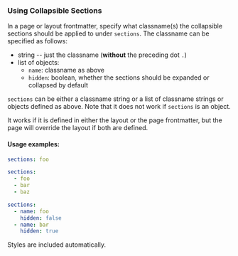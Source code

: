 ### Using Collapsible Sections

In a page or layout frontmatter, specify what classname(s) the collapsible sections should be applied to under `sections`. The classname can be specified as follows:
- string -- just the classname (**without** the preceding dot `.`)
- list of objects:
  - `name`: classname as above
  - `hidden`: boolean, whether the sections should be expanded or collapsed by default

`sections` can be either a classname string or a list of classname strings or objects defined as above. Note that it does not work if `sections` is an object.

It works if it is defined in either the layout or the page frontmatter, but the page will override the layout if both are defined.

#### Usage examples: 

```yaml
sections: foo
```
```yaml
sections: 
  - foo
  - bar
  - baz
```
```yaml
sections: 
  - name: foo
    hidden: false
  - name: bar
    hidden: true
```

Styles are included automatically.